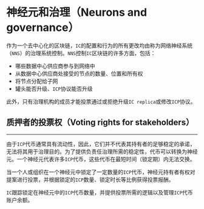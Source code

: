 # 神经元和治理（Neurons and governance）

作为一个去中心化的区块链，`IC`的配置和行为的所有更改均由称为网络神经系统（`NNS`）的治理系统控制。`NNS`控制`IC`区块链的许多方面，包括：

- 哪些数据中心供应商参与到网络中
- 从数据中心供应商处接受的节点的数量、位置和所有权
- 将节点分配给子网
- 罐头能否升级、`ICP`协议能否升级

此外，只有治理机构的成员才能投票通过或拒绝升级`IC replica`或修改`ICP`协议。

## 质押者的投票权（Voting rights for stakeholders）

----- 

由于`ICP`代币通常具有流动性，因此，它们并不代表其持有者的足够稳定的承诺，无法将其用于治理目的。为了提供负责任治理所需的稳定性，代币可以转换为神经元。一个神经元代表许多`ICP`代币，这些代币在最短时间（锁定期）内无法交换。

当一个人或组织在一个神经元中锁定了一定数量的`ICP`代币，神经元持有者有权对提案进行投票，并根据锁定的`ICP`数量、锁定时长等比例获得投票报酬。

`IC`跟踪锁定在神经元中的`ICP`代币数量，并提供投票所需的逻辑以及管理`ICP`代币账户余额。